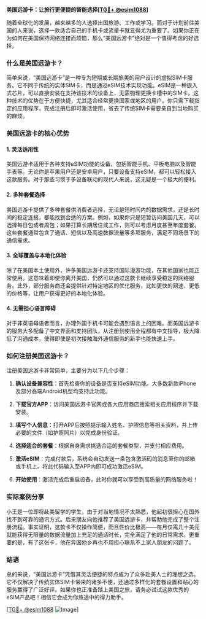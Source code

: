 **美国远游卡：让旅行更便捷的智能选择[[TG💪+ @esim1088](https://t.me/s/esim1088)]**

随着全球化的发展，越来越多的人选择出国旅游、工作或学习。而对于计划前往美国的人来说，选择一款适合自己的手机卡或流量卡就显得尤为重要了。如果你正在为如何在美国保持网络连接而烦恼，那么“美国远游卡”绝对是一个值得考虑的好选择。

### 什么是美国远游卡？

简单来说，“美国远游卡”是一种专为短期或长期旅美的用户设计的虚拟SIM卡服务。它不同于传统的实体SIM卡，而是通过eSIM技术实现功能。eSIM是一种嵌入式芯片，可以直接安装在支持该技术的设备上，无需物理更换卡槽中的SIM卡。这种技术的优势在于方便快捷，尤其适合经常更换国家或地区的用户。你只需下载指定的应用程序，完成注册后即可激活使用，省去了传统SIM卡需要亲自到当地购买的麻烦。

### 美国远游卡的核心优势

#### 1. **灵活适用性**
   美国远游卡适用于各种支持eSIM功能的设备，包括智能手机、平板电脑以及智能手表等。无论你是苹果用户还是安卓用户，只要设备支持eSIM，都可以轻松接入这款服务。对于那些习惯于多设备联动的现代人来说，这无疑是一个极大的便利。

#### 2. **多种套餐选择**
   美国远游卡提供了多种套餐供消费者选择，无论是短时间内的数据需求，还是长时间的稳定连接，都能找到合适的方案。例如，如果你只是短暂访问美国几天，可以选择每日包或者周包；如果打算长期居住或工作，则可以考虑月度甚至年度套餐。这些套餐通常包含了通话、短信以及高速数据流量等多项服务，满足不同场景下的通信需求。

#### 3. **全球覆盖与本地化体验**
   除了在美国本土使用外，许多美国远游卡还支持国际漫游功能，在其他国家也能正常使用。这意味着即使你离开美国，仍然可以通过这款卡继续享受稳定的网络服务。此外，部分服务商还会提供针对特定地区的优化服务，比如更快的网速、更低的价格等，让用户获得更好的本地化体验。

#### 4. **无需担心语言障碍**
   对于非英语母语者而言，办理外国手机卡可能会遇到语言上的困难。而美国远游卡的服务大多配备了中文界面和支持团队，从注册到使用全程都有中文指导，极大降低了沟通成本，使得即使是初次接触海外通信服务的新手也能快速上手。

### 如何注册美国远游卡？

注册美国远游卡非常简单，主要分为以下几个步骤：

1. **确认设备兼容性**：首先检查你的设备是否支持eSIM功能。大多数新款iPhone及部分高端Android机型均支持此功能。
   
2. **下载官方APP**：访问美国远游卡官网或各大应用商店搜索相关应用程序并下载安装。

3. **填写个人信息**：打开APP后按照提示输入姓名、护照信息等相关资料，并上传必要的文件（如护照照片）以完成身份验证。

4. **选择适合的套餐**：根据自身需求挑选合适的套餐类型，并支付相应费用。

5. **激活eSIM**：完成付款后，系统会自动发送一条包含激活码的消息至你的邮箱或手机上。将此代码输入至APP内即可成功激活eSIM。

6. **开始使用**：激活完成后重启设备，此时你就可以享受到高质量的网络服务啦！

### 实际案例分享

小王是一位即将赴美留学的学生，由于对当地情况不太熟悉，他起初很担心在国外找不到可靠的通讯方式。后来朋友向他推荐了美国远游卡，并帮助他完成了整个注册流程。事实证明，这款卡不仅操作简便，而且性价比极高——每月仅需几十美元就能获得无限量的数据流量加上充足的通话时长，完全满足了他的日常需求。更重要的是，有了这张卡，他在异国他乡再也不用担心联系不上家人朋友的问题了。

### 结语

总的来说，“美国远游卡”凭借其灵活便捷的特点成为了众多赴美人士的理想之选。它不仅解决了传统实体SIM卡带来的诸多不便，还通过多样化的套餐设置和贴心的服务赢得了广泛好评。如果你也正准备踏上美国之旅，请务必试试这款优秀的eSIM产品吧！相信它会成为你旅途中的得力助手。

[[TG💪+ @esim1088](https://t.me/s/esim1088) ![Image](https://i.postimg.cc/4NQfJmqS/Snipaste-2025-05-13-00-14-12.png)]
